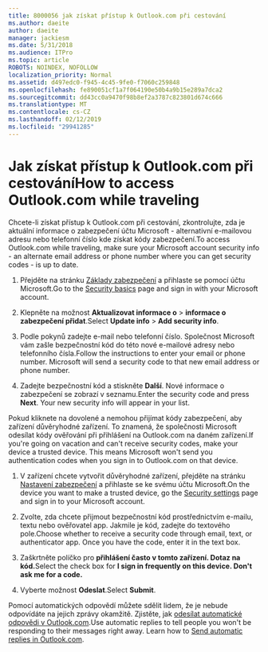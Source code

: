 ```yaml
---
title: 8000056 jak získat přístup k Outlook.com při cestování
ms.author: daeite
author: daeite
manager: jackiesm
ms.date: 5/31/2018
ms.audience: ITPro
ms.topic: article
ROBOTS: NOINDEX, NOFOLLOW
localization_priority: Normal
ms.assetid: d497edc0-f945-4c45-9fe0-f7060c259848
ms.openlocfilehash: fe890051cf1a7f064190e50b4a9b15e289a7dca2
ms.sourcegitcommit: dd43cc0a9470f98b8ef2a3787c823801d674c666
ms.translationtype: MT
ms.contentlocale: cs-CZ
ms.lasthandoff: 02/12/2019
ms.locfileid: "29941285"
---
```

# <a name="how-to-access-outlookcom-while-traveling"></a><span data-ttu-id="2b10a-102">Jak získat přístup k Outlook.com při cestování</span><span class="sxs-lookup"><span data-stu-id="2b10a-102">How to access Outlook.com while traveling</span></span>

<span data-ttu-id="2b10a-103">Chcete-li získat přístup k Outlook.com při cestování, zkontrolujte, zda je aktuální informace o zabezpečení účtu Microsoft - alternativní e-mailovou adresu nebo telefonní číslo kde získat kódy zabezpečení.</span><span class="sxs-lookup"><span data-stu-id="2b10a-103">To access Outlook.com while traveling, make sure your Microsoft account security info - an alternate email address or phone number where you can get security codes - is up to date.</span></span>
  
1. <span data-ttu-id="2b10a-104">Přejděte na stránku [Základy zabezpečení](https://go.microsoft.com/fwlink/p/?linkid=842325) a přihlaste se pomocí účtu Microsoft.</span><span class="sxs-lookup"><span data-stu-id="2b10a-104">Go to the [Security basics](https://go.microsoft.com/fwlink/p/?linkid=842325) page and sign in with your Microsoft account.</span></span> 
    
2. <span data-ttu-id="2b10a-105">Klepněte na možnost **Aktualizovat informace o** \> **informace o zabezpečení přidat**.</span><span class="sxs-lookup"><span data-stu-id="2b10a-105">Select **Update info** \> **Add security info**.</span></span> 
    
3. <span data-ttu-id="2b10a-p101">Podle pokynů zadejte e-mail nebo telefonní číslo. Společnost Microsoft vám zašle bezpečnostní kód do této nové e-mailové adresy nebo telefonního čísla.</span><span class="sxs-lookup"><span data-stu-id="2b10a-p101">Follow the instructions to enter your email or phone number. Microsoft will send a security code to that new email address or phone number.</span></span>
    
4. <span data-ttu-id="2b10a-p102">Zadejte bezpečnostní kód a stiskněte **Další**. Nové informace o zabezpečení se zobrazí v seznamu.</span><span class="sxs-lookup"><span data-stu-id="2b10a-p102">Enter the security code and press **Next**. Your new security info will appear in your list.</span></span> 
    
<span data-ttu-id="2b10a-p103">Pokud kliknete na dovolené a nemohou přijímat kódy zabezpečení, aby zařízení důvěryhodné zařízení. To znamená, že společnosti Microsoft odesílat kódy ověřování při přihlášení na Outlook.com na daném zařízení.</span><span class="sxs-lookup"><span data-stu-id="2b10a-p103">If you're going on vacation and can't receive security codes, make your device a trusted device. This means Microsoft won't send you authentication codes when you sign in to Outlook.com on that device.</span></span>
  
1. <span data-ttu-id="2b10a-112">V zařízení chcete vytvořit důvěryhodné zařízení, přejděte na stránku [Nastavení zabezpečení](https://go.microsoft.com/fwlink/p/?linkid=2002000&amp;clcid=0x409) a přihlaste se ke svému účtu Microsoft.</span><span class="sxs-lookup"><span data-stu-id="2b10a-112">On the device you want to make a trusted device, go the [Security settings](https://go.microsoft.com/fwlink/p/?linkid=2002000&amp;clcid=0x409) page and sign in to your Microsoft account.</span></span> 
    
2. <span data-ttu-id="2b10a-p104">Zvolte, zda chcete přijmout bezpečnostní kód prostřednictvím e-mailu, textu nebo ověřovatel app. Jakmile je kód, zadejte do textového pole.</span><span class="sxs-lookup"><span data-stu-id="2b10a-p104">Choose whether to receive a security code through email, text, or authenticator app. Once you have the code, enter it in the text box.</span></span>
    
3. <span data-ttu-id="2b10a-115">Zaškrtněte políčko pro **přihlášení často v tomto zařízení. Dotaz na kód.**</span><span class="sxs-lookup"><span data-stu-id="2b10a-115">Select the check box for **I sign in frequently on this device. Don't ask me for a code.**</span></span>
    
4. <span data-ttu-id="2b10a-116">Vyberte možnost **Odeslat**.</span><span class="sxs-lookup"><span data-stu-id="2b10a-116">Select **Submit**.</span></span> 
    
<span data-ttu-id="2b10a-p105">Pomocí automatických odpovědí můžete sdělit lidem, že je nebude odpovídáte na jejich zprávy okamžitě. Zjistěte, jak [odesílat automatické odpovědi v Outlook.com](https://go.microsoft.com/fwlink/p/?linkid=2002100&amp;clcid=0x409).</span><span class="sxs-lookup"><span data-stu-id="2b10a-p105">Use automatic replies to tell people you won't be responding to their messages right away. Learn how to [Send automatic replies in Outlook.com](https://go.microsoft.com/fwlink/p/?linkid=2002100&amp;clcid=0x409).</span></span>
  

